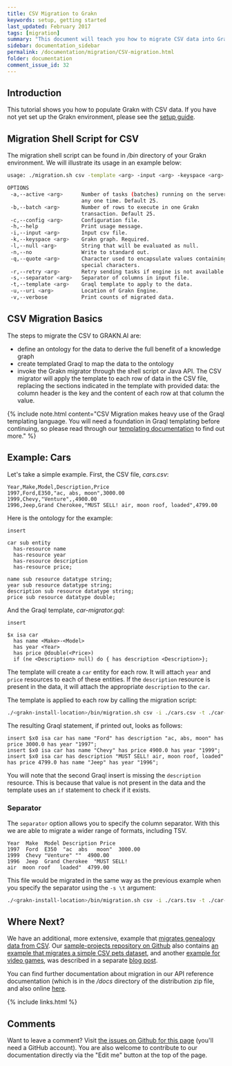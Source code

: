```yaml
---
title: CSV Migration to Grakn
keywords: setup, getting started
last_updated: February 2017
tags: [migration]
summary: "This document will teach you how to migrate CSV data into Grakn."
sidebar: documentation_sidebar
permalink: /documentation/migration/CSV-migration.html
folder: documentation
comment_issue_id: 32
---
```


## Introduction
This tutorial shows you how to populate Grakn with CSV data. If you have not yet set up the Grakn environment, please see the [setup guide](../get-started/setup-guide.html).

## Migration Shell Script for CSV
The migration shell script can be found in */bin* directory of your Grakn environment. We will illustrate its usage in an example below:

```bash
usage: ./migration.sh csv -template <arg> -input <arg> -keyspace <arg> [-help] [-no] [-separator <arg>] [-active <arg>] [-batch <arg>] [-uri <arg>] [-null <arg>] [-quote <arg>] [-r <arg>] [-v]

OPTIONS
 -a,--active <arg>      Number of tasks (batches) running on the server at
                        any one time. Default 25.
 -b,--batch <arg>       Number of rows to execute in one Grakn
                        transaction. Default 25.
 -c,--config <arg>      Configuration file.
 -h,--help              Print usage message.
 -i,--input <arg>       Input csv file.
 -k,--keyspace <arg>    Grakn graph. Required.
 -l,--null <arg>        String that will be evaluated as null.
 -n,--no                Write to standard out.
 -q,--quote <arg>       Character used to encapsulate values containing
                        special characters.
 -r,--retry <arg>       Retry sending tasks if engine is not available
 -s,--separator <arg>   Separator of columns in input file.
 -t,--template <arg>    Graql template to apply to the data.
 -u,--uri <arg>         Location of Grakn Engine.
 -v,--verbose           Print counts of migrated data.
```

## CSV Migration Basics

The steps to migrate the CSV to GRAKN.AI are:

* define an ontology for the data to derive the full benefit of a knowledge graph
* create templated Graql to map the data to the ontology
* invoke the Grakn migrator through the shell script or Java API. The CSV migrator will apply the template to each row of data in the CSV file, replacing the sections indicated in the template with provided data: the column header is the key and the content of each row at that column the value.

{% include note.html content="CSV Migration makes heavy use of the Graql templating language. You will need a foundation in Graql templating before continuing, so please read through our [templating documentation](../graql/graql-templating.html) to find out more." %}


## Example: Cars

Let's take a simple example. First, the CSV file, *cars.csv*:

```csv
Year,Make,Model,Description,Price
1997,Ford,E350,"ac, abs, moon",3000.00
1999,Chevy,"Venture",,4900.00
1996,Jeep,Grand Cherokee,"MUST SELL! air, moon roof, loaded",4799.00
```

Here is the ontology for the example:   

```graql
insert

car sub entity
  has-resource name
  has-resource year
  has-resource description
  has-resource price;

name sub resource datatype string;
year sub resource datatype string;
description sub resource datatype string;
price sub resource datatype double;

```

And the Graql template, *car-migrator.gql*:   

```graql-template
insert 

$x isa car 
  has name <Make>-<Model>
  has year <Year>
  has price @double(<Price>)
  if (ne <Description> null) do { has description <Description>};
```

The template will create a `car` entity for each row. It will attach `year` and `price` resources to each of these entities. If the `description` resource is present in the data, it will attach the appropriate `description` to the `car`.

The template is applied to each row by calling the migration script:

```bash
./<grakn-install-location>/bin/migration.sh csv -i ./cars.csv -t ./car-migrator.gql
```

The resulting Graql statement, if printed out, looks as follows:

```graql
insert $x0 isa car has name "Ford" has description "ac, abs, moon" has price 3000.0 has year "1997";
insert $x0 isa car has name "Chevy" has price 4900.0 has year "1999";
insert $x0 isa car has description "MUST SELL! air, moon roof, loaded" has price 4799.0 has name "Jeep" has year "1996";
```

You will note that the second Graql insert is missing the `description` resource. This is because that value is not present in the data and the template uses an `if` statement to check if it exists.

### Separator

The `separator` option allows you to specify the column separator. With this we are able to migrate a wider range of formats, including TSV.

```tsv
Year  Make  Model Description Price
1997  Ford  E350  "ac  abs   moon"  3000.00
1999  Chevy "Venture" ""  4900.00
1996  Jeep  Grand Cherokee  "MUST SELL!
air  moon roof   loaded"  4799.00
```

This file would be migrated in the same way as the previous example when you specify the separator using the `-s \t` argument:

```bash
./<grakn-install-location>/bin/migration.sh csv -i ./cars.tsv -t ./car-migrator.gql -s \t
```

## Where Next?
We have an additional, more extensive, example that [migrates genealogy data from CSV](../examples/CSV-migration.html). Our [sample-projects repository on Github](https://github.com/graknlabs/sample-projects) also contains [an example that migrates a simple CSV pets dataset](https://github.com/graknlabs/sample-projects/tree/master/example-csv-migration-pets), and another [example for video games](https://github.com/graknlabs/sample-projects/tree/master/example-csv-migration-games), was described in a separate [blog post](https://blog.grakn.ai/twenty-years-of-games-in-grakn-14faa974b16e#.do8tq0dm8).

You can find further documentation about migration in our API reference documentation (which is in the */docs* directory of the distribution zip file, and also online [here](https://grakn.ai/javadocs.html). 

{% include links.html %}


## Comments
Want to leave a comment? Visit <a href="https://github.com/graknlabs/docs/issues/32" target="_blank">the issues on Github for this page</a> (you'll need a GitHub account). You are also welcome to contribute to our documentation directly via the "Edit me" button at the top of the page.
